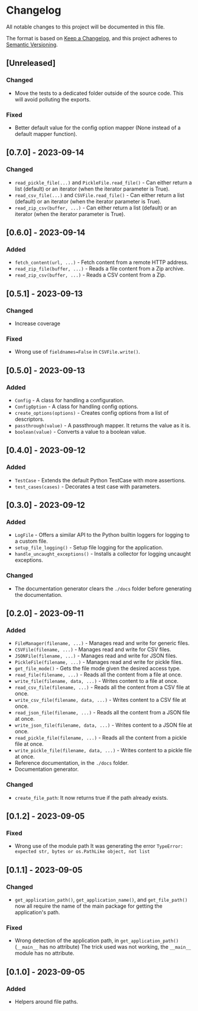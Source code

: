 # Changelog

All notable changes to this project will be documented in this file.

The format is based on [Keep a Changelog](https://keepachangelog.com/en/1.0.0/),
and this project adheres to [Semantic Versioning](https://semver.org/spec/v2.0.0.html).

## [Unreleased]

### Changed

-   Move the tests to a dedicated folder outside of the source code. This will avoid polluting the exports.

### Fixed

-   Better default value for the config option mapper (None instead of a default mapper function).

## [0.7.0] - 2023-09-14

### Changed

-   `read_pickle_file(...)` and `PickleFile.read_file()` - Can either return a list (default) or an iterator (when the iterator parameter is True).
-   `read_csv_file(...)` and `CSVFile.read_file()` - Can either return a list (default) or an iterator (when the iterator parameter is True).
-   `read_zip_csv(buffer, ...)` - Can either return a list (default) or an iterator (when the iterator parameter is True).

## [0.6.0] - 2023-09-14

### Added

-   `fetch_content(url, ...)` - Fetch content from a remote HTTP address.
-   `read_zip_file(buffer, ...)` - Reads a file content from a Zip archive.
-   `read_zip_csv(buffer, ...)` - Reads a CSV content from a Zip.

## [0.5.1] - 2023-09-13

### Changed

-   Increase coverage

### Fixed

-   Wrong use of `fieldnames=False` in `CSVFile.write()`.

## [0.5.0] - 2023-09-13

### Added

-   `Config` - A class for handling a configuration.
-   `ConfigOption` - A class for handling config options.
-   `create_options(options)` - Creates config options from a list of descriptors.
-   `passthrough(value)` - A passthrough mapper. It returns the value as it is.
-   `boolean(value)` - Converts a value to a boolean value.

## [0.4.0] - 2023-09-12

### Added

-   `TestCase` - Extends the default Python TestCase with more assertions.
-   `test_cases(cases)` - Decorates a test case with parameters.

## [0.3.0] - 2023-09-12

### Added

-   `LogFile` - Offers a similar API to the Python builtin loggers for logging to a custom file.
-   `setup_file_logging()` - Setup file logging for the application.
-   `handle_uncaught_exceptions()` - Installs a collector for logging uncaught exceptions.

### Changed

-   The documentation generator clears the `./docs` folder before generating the documentation.

## [0.2.0] - 2023-09-11

### Added

-   `FileManager(filename, ...)` - Manages read and write for generic files.
-   `CSVFile(filename, ...)` - Manages read and write for CSV files.
-   `JSONFile(filename, ...)` - Manages read and write for JSON files.
-   `PickleFile(filename, ...)` - Manages read and write for pickle files.
-   `get_file_mode()` - Gets the file mode given the desired access type.
-   `read_file(filename, ...)` - Reads all the content from a file at once.
-   `write_file(filename, data, ...)` - Writes content to a file at once.
-   `read_csv_file(filename, ...)` - Reads all the content from a CSV file at once.
-   `write_csv_file(filename, data, ...)` - Writes content to a CSV file at once.
-   `read_json_file(filename, ...)` - Reads all the content from a JSON file at once.
-   `write_json_file(filename, data, ...)` - Writes content to a JSON file at once.
-   `read_pickle_file(filename, ...)` - Reads all the content from a pickle file at once.
-   `write_pickle_file(filename, data, ...)` - Writes content to a pickle file at once.
-   Reference documentation, in the `./docs` folder.
-   Documentation generator.

### Changed

-   `create_file_path`: It now returns true if the path already exists.

## [0.1.2] - 2023-09-05

### Fixed

-   Wrong use of the module path
    It was generating the error `TypeError: expected str, bytes or os.PathLike object, not list`

## [0.1.1] - 2023-09-05

### Changed

-   `get_application_path()`, `get_application_name()`, and `get_file_path()` now all require the name of the main package for getting the application's path.

### Fixed

-   Wrong detection of the application path, in `get_application_path()` (`__main__` has no attribute)
    The trick used was not working, the `__main__` module has no attribute.

## [0.1.0] - 2023-09-05

### Added

-   Helpers around file paths.
